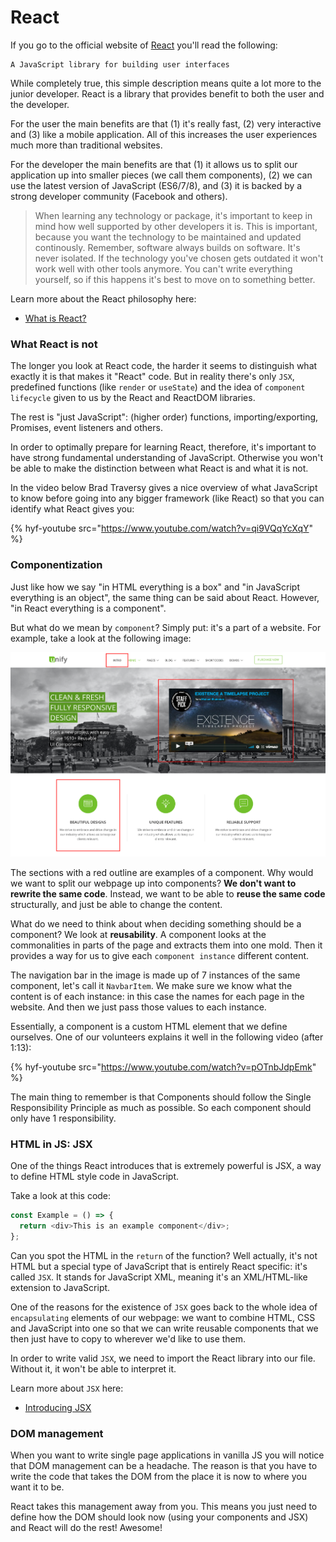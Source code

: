 # React

If you go to the official website of [React](https://www.reactjs.org) you'll read the following:

```
A JavaScript library for building user interfaces
```

While completely true, this simple description means quite a lot more to the junior developer. React is a library that provides benefit to both the user and the developer.

For the user the main benefits are that (1) it's really fast, (2) very interactive and (3) like a mobile application. All of this increases the user experiences much more than traditional websites.

For the developer the main benefits are that (1) it allows us to split our application up into smaller pieces (we call them components), (2) we can use the latest version of JavaScript (ES6/7/8), and (3) it is backed by a strong developer community (Facebook and others).

> When learning any technology or package, it's important to keep in mind how well supported by other developers it is. This is important, because you want the technology to be maintained and updated continously. Remember, software always builds on software. It's never isolated. If the technology you've chosen gets outdated it won't work well with other tools anymore. You can't write everything yourself, so if this happens it's best to move on to something better.

Learn more about the React philosophy here:

- [What is React?](https://www.w3schools.com/whatis/whatis_react.asp)

### What React is not

The longer you look at React code, the harder it seems to distinguish what exactly it is that makes it "React" code. But in reality there's only `JSX`, predefined functions (like `render` or `useState`) and the idea of `component lifecycle` given to us by the React and ReactDOM libraries.

The rest is "just JavaScript": (higher order) functions, importing/exporting, Promises, event listeners and others.

In order to optimally prepare for learning React, therefore, it's important to have strong fundamental understanding of JavaScript. Otherwise you won't be able to make the distinction between what React is and what it is not.

In the video below Brad Traversy gives a nice overview of what JavaScript to know before going into any bigger framework (like React) so that you can identify what React gives you:

{% hyf-youtube src="https://www.youtube.com/watch?v=qi9VQqYcXqY" %}

### Componentization

Just like how we say "in HTML everything is a box" and "in JavaScript everything is an object", the same thing can be said about React. However, "in React everything is a component".

But what do we mean by `component`? Simply put: it's a part of a website. For example, take a look at the following image:

![Componentization](./assets/componentization.png)

The sections with a red outline are examples of a component. Why would we want to split our webpage up into components? **We don't want to rewrite the same code**. Instead, we want to be able to **reuse the same code** structurally, and just be able to change the content.

What do we need to think about when deciding something should be a component? We look at **reusability**. A component looks at the commonalities in parts of the page and extracts them into one mold. Then it provides a way for us to give each `component instance` different content.

The navigation bar in the image is made up of 7 instances of the same component, let's call it `NavbarItem`. We make sure we know what the content is of each instance: in this case the names for each page in the website. And then we just pass those values to each instance.

Essentially, a component is a custom HTML element that we define ourselves. One of our volunteers explains it well in the following video (after 1:13):

{% hyf-youtube src="https://www.youtube.com/watch?v=pOTnbJdpEmk" %}

The main thing to remember is that Components should follow the Single Responsibility Principle as much as possible. So each component should only have 1 responsibility.

### HTML in JS: JSX
One of the things React introduces that is extremely powerful is JSX, a way to define HTML style code in JavaScript.

Take a look at this code:

```js
const Example = () => {
  return <div>This is an example component</div>;
};
```

Can you spot the HTML in the `return` of the function? Well actually, it's not HTML but a special type of JavaScript that is entirely React specific: it's called `JSX`. It stands for JavaScript XML, meaning it's an XML/HTML-like extension to JavaScript.

One of the reasons for the existence of `JSX` goes back to the whole idea of `encapsulating` elements of our webpage: we want to combine HTML, CSS and JavaScript into one so that we can write reusable components that we then just have to copy to wherever we'd like to use them.

In order to write valid `JSX`, we need to import the React library into our file. Without it, it won't be able to interpret it.

Learn more about `JSX` here:

- [Introducing JSX](https://reactjs.org/docs/introducing-jsx.html)

### DOM management
When you want to write single page applications in vanilla JS you will notice that DOM management can be a headache. The reason is that you have to write the code that takes the DOM from the place it is now to where you want it to be.

React takes this management away from you. This means you just need to define how the DOM should look now (using your components and JSX) and React will do the rest! Awesome!

